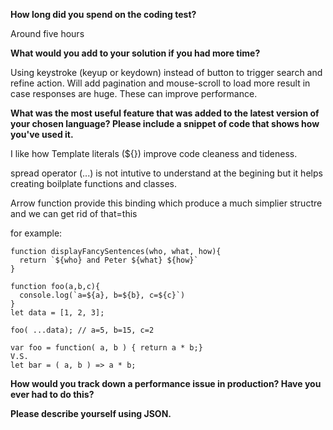 **How long did you spend on the coding test?** <br /> 

Around five hours

**What would you add to your solution if you had more time?** <br />

Using keystroke (keyup or keydown) instead of button to trigger search and refine action. Will add pagination and mouse-scroll to load more result in case responses are huge. These can improve performance.

**What was the most useful feature that was added to the latest version of your chosen language? Please include a snippet of code that shows how you've used it.** <br />

I like how Template literals (${}) improve code cleaness and tideness.

spread operator (...) is not intutive to understand at the begining but it helps creating boilplate functions and classes.

Arrow function provide this binding which produce a much simplier structre and we can get rid of that=this

for example: <br />
```
function displayFancySentences(who, what, how){
  return `${who} and Peter ${what} ${how}`
}
```
```
function foo(a,b,c){ 
  console.log(`a=${a}, b=${b}, c=${c}`)
} 
let data = [1, 2, 3];

foo( ...data); // a=5, b=15, c=2
```
```
var foo = function( a, b ) { return a * b;}
V.S.
let bar = ( a, b ) => a * b;
```
**How would you track down a performance issue in production? Have you ever had to do this?** <br />



**Please describe yourself using JSON.** <br />
